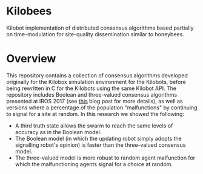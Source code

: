 # Kilobees
Kilobot implementation of distributed consensus algorithms based partially on time-modulation for site-quality dissemination similar to honeybees.

# Overview
This repository contains a collection of consensus algorithms developed originally for the Kilobox simulation environment for the Kilobots, before being rewritten in C for the Kilobots using the same Kilobot API. The repository includes Boolean and three-valued consensus algorithms presented at IROS 2017 (see [this](http://robohub.org/robust-distributed-decision-making-in-robot-swarms/) blog post for more details), as well as versions where a percentage of the population "malfunctions" by continuing to signal for a site at random. In this research we showed the following:

- A third truth state allows the swarm to reach the same levels of accuracy as in the Boolean model.
- The Boolean model (in which the updating robot simply adopts the signalling robot's opinion) is faster than the three-valued consensus model.
- The three-valued model is more robust to random agent malfunction for which the malfunctioning agents signal for a choice at random.
